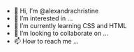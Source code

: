 - 👋 Hi, I’m @alexandrachristine
- 👀 I’m interested in ...
- 🌱 I’m currently learning CSS and HTML
- 💞️ I’m looking to collaborate on ...
- 📫 How to reach me ...

<!---
alexandrachristine/alexandrachristine is a ✨ special ✨ repository because its `README.md` (this file) appears on your GitHub profile.
You can click the Preview link to take a look at your changes.
--->
